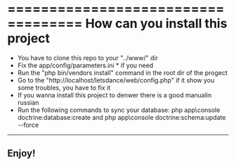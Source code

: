 ===================================
How can you install this project
===================================
*  You have to clone this repo to your "../www/" dir
*  Fix the app/config/parameters.ini * if you need
*  Run the "php bin/vendors install" command in the root dir of the progect
*  Go to the "http://localhost/letsdance/web/config.php" if it show you some troubles, you have to fix it
*  If you wanna install this project to denwer there is a good manualin russian    
*  Run the following commands to sync your database: php app\console doctrine:database:create and php app\console doctrine:schema:update --force

------------------------- 
Enjoy!
---------------------------
